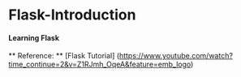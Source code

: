 # Flask-Introduction
#### Learning Flask
** Reference: ** [Flask Tutorial] (https://www.youtube.com/watch?time_continue=2&v=Z1RJmh_OqeA&feature=emb_logo)